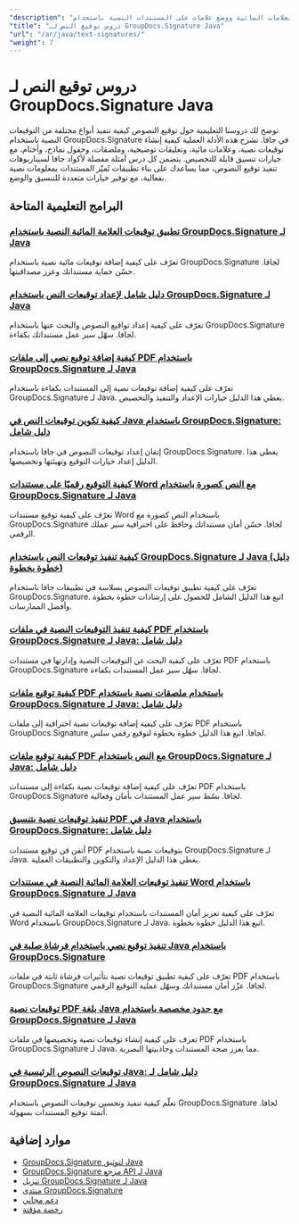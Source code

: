 ```yaml
---
"description": "دروس تعليمية خطوة بخطوة لتنفيذ توقيعات النصوص والتعليقات التوضيحية والعلامات المائية ووضع علامات على المستندات النصية باستخدام GroupDocs.Signature لـ Java."
"title": "دروس توقيع النص لـ GroupDocs.Signature Java"
"url": "/ar/java/text-signatures/"
"weight": 7
---
```


# دروس توقيع النص لـ GroupDocs.Signature Java

توضح لك دروسنا التعليمية حول توقيع النصوص كيفية تنفيذ أنواع مختلفة من التوقيعات النصية باستخدام GroupDocs.Signature في جافا. تشرح هذه الأدلة العملية كيفية إنشاء توقيعات نصية، وعلامات مائية، وتعليقات توضيحية، وملصقات، وحقول نماذج، وأختام، مع خيارات تنسيق قابلة للتخصيص. يتضمن كل درس أمثلة مفصلة لأكواد جافا لسيناريوهات تنفيذ توقيع النصوص، مما يساعدك على بناء تطبيقات تُميّز المستندات بمعلومات نصية بفعالية، مع توفير خيارات متعددة للتنسيق والوضع.

## البرامج التعليمية المتاحة

### [تطبيق توقيعات العلامة المائية النصية باستخدام GroupDocs.Signature لـ Java](./apply-text-watermark-signature-groupdocs-java/)
تعرّف على كيفية إضافة توقيعات مائية نصية باستخدام GroupDocs.Signature لجافا. حسّن حماية مستنداتك وعزز مصداقيتها.

### [دليل شامل لإعداد توقيعات النص باستخدام GroupDocs.Signature لـ Java](./guide-setting-up-text-signatures-groupdocs-signature-java/)
تعرّف على كيفية إعداد تواقيع النصوص والبحث عنها باستخدام GroupDocs.Signature لجافا. سهّل سير عمل مستنداتك بكفاءة.

### [كيفية إضافة توقيع نصي إلى ملفات PDF باستخدام GroupDocs.Signature لـ Java](./groupdocs-signature-java-add-text-signature/)
تعرّف على كيفية إضافة توقيعات نصية إلى المستندات بكفاءة باستخدام GroupDocs.Signature لـ Java. يغطي هذا الدليل خيارات الإعداد والتنفيذ والتخصيص.

### [كيفية تكوين توقيعات النص في Java باستخدام GroupDocs.Signature: دليل شامل](./configure-text-signatures-java-groupdocs-signature/)
إتقان إعداد توقيعات النصوص في جافا باستخدام GroupDocs.Signature. يغطي هذا الدليل إعداد خيارات التوقيع وتهيئتها وتخصيصها.

### [كيفية التوقيع رقميًا على مستندات Word مع النص كصورة باستخدام GroupDocs.Signature لـ Java](./sign-word-docs-text-image-groupdocs-java/)
تعرّف على كيفية توقيع مستندات Word باستخدام النص كصورة مع GroupDocs.Signature لجافا. حسّن أمان مستنداتك وحافظ على احترافية سير عملك الرقمي.

### [كيفية تنفيذ توقيعات النص باستخدام GroupDocs.Signature لـ Java (دليل خطوة بخطوة)](./implement-text-signatures-groupdocs-java/)
تعرّف على كيفية تطبيق توقيعات النصوص بسلاسة في تطبيقات جافا باستخدام GroupDocs.Signature. اتبع هذا الدليل الشامل للحصول على إرشادات خطوة بخطوة وأفضل الممارسات.

### [كيفية تنفيذ التوقيعات النصية في ملفات PDF باستخدام GroupDocs.Signature لـ Java: دليل شامل](./groupdocs-signature-java-text-signatures-pdf/)
تعرّف على كيفية البحث عن التوقيعات النصية وإدارتها في مستندات PDF باستخدام GroupDocs.Signature لجافا. سهّل سير عمل المستندات بكفاءة.

### [كيفية توقيع ملفات PDF باستخدام ملصقات نصية باستخدام GroupDocs.Signature لـ Java: دليل شامل](./groupdocs-signature-java-pdf-text-sticker/)
تعرّف على كيفية إضافة توقيعات نصية احترافية إلى ملفات PDF باستخدام GroupDocs.Signature لجافا. اتبع هذا الدليل خطوة بخطوة لتوقيع رقمي سلس.

### [كيفية توقيع ملفات PDF مع النص باستخدام GroupDocs.Signature لـ Java: دليل شامل](./sign-pdf-text-groupdocs-signature-java/)
تعرّف على كيفية إضافة توقيعات نصية بكفاءة إلى مستندات PDF باستخدام GroupDocs.Signature لجافا. بسّط سير عمل المستندات بأمان وفعالية.

### [تنفيذ توقيعات نصية بتنسيق PDF في Java باستخدام GroupDocs.Signature: دليل شامل](./pdf-text-signatures-java-groupdocs-signature/)
أتقن فن توقيع مستندات PDF بتوقيعات نصية باستخدام GroupDocs.Signature لـ Java. يغطي هذا الدليل الإعداد والتكوين والتطبيقات العملية.

### [تنفيذ توقيعات العلامة المائية النصية في مستندات Word باستخدام GroupDocs.Signature لـ Java](./implement-text-watermark-signature-word-documents-groupdocs-java/)
تعرّف على كيفية تعزيز أمان المستندات باستخدام توقيعات العلامة المائية النصية في Word باستخدام GroupDocs.Signature لـ Java. اتبع هذا الدليل خطوة بخطوة.

### [تنفيذ توقيع نصي باستخدام فرشاة صلبة في Java باستخدام GroupDocs.Signature](./groupdocs-signature-java-text-solid-brush/)
تعرّف على كيفية تطبيق توقيعات نصية بتأثيرات فرشاة ثابتة في ملفات PDF باستخدام GroupDocs.Signature لجافا. عزّز أمان مستنداتك وسهّل عملية التوقيع الرقمي.

### [توقيعات نصية PDF بلغة Java مع حدود مخصصة باستخدام GroupDocs.Signature لـ Java](./java-pdf-text-signatures-groupdocs-custom-borders/)
تعرف على كيفية إنشاء توقيعات نصية وتخصيصها في ملفات PDF باستخدام GroupDocs.Signature لـ Java، مما يعزز صحة المستندات وجاذبيتها البصرية.

### [توقيعات النصوص الرئيسية في Java: دليل شامل لـ GroupDocs.Signature لـ Java](./groupdocs-signature-java-text-signatures-guide/)
تعلّم كيفية تنفيذ وتحسين توقيعات النصوص باستخدام GroupDocs.Signature لجافا. أتمتة توقيع المستندات بسهولة.

## موارد إضافية

- [GroupDocs.Signature لتوثيق Java](https://docs.groupdocs.com/signature/java/)
- [GroupDocs.Signature مرجع API لـ Java](https://reference.groupdocs.com/signature/java/)
- [تنزيل GroupDocs.Signature لـ Java](https://releases.groupdocs.com/signature/java/)
- [منتدى GroupDocs.Signature](https://forum.groupdocs.com/c/signature)
- [دعم مجاني](https://forum.groupdocs.com/)
- [رخصة مؤقتة](https://purchase.groupdocs.com/temporary-license/)